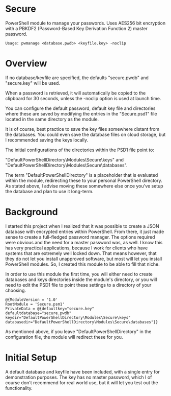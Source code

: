 # Secure
PowerShell module to manage your passwords. Uses AES256 bit encryption with a PBKDF2 (Password-Based Key Derivation Function 2) master password.

    Usage: pwmanage <database.pwdb> <keyfile.key> -noclip

# Overview
If no database/keyfile are specified, the defaults "secure.pwdb" and "secure.key" will be used.

When a password is retrieved, it will automatically be copied to the clipboard for 30 seconds,
unless the -noclip option is used at launch time.

You can configure the default password, default key file and directories where these are saved
by modifying the entries in the "Secure.psd1" file located in the same directory as the module.

It is of course, best practice to save the key files somewhere distant from the databases.
You could even save the database files on cloud storage, but I recommended saving the keys locally.

The initial configurations of the directories within the PSD1 file point to:

"DefaultPowerShellDirectory\Modules\Secure\keys" and "DefaultPowerShellDirectory\Modules\Secure\databases".

The term "DefaultPowerShellDirectory" is a placeholder that is evaluated within the module,
redirecting these to your personal PowerShell directory. As stated above, I advise moving these
somewhere else once you've setup the database and plan to use it long-term.

# Background
I started this project when I realized that it was possible to create a JSON database with encrypted entries within PowerShell.
From there, it just made sense to create a full-fledged password manager.
The options required were obvious and the need for a master password was, as well.
I know this has very practical applications, because I work for clients who have systems that are extremely well locked down.
That means however, that they do not let you install unapproved software, but most will let you install PowerShell modules.
So, I created this module to be able to fill that niche.

In order to use this module the first time, you will either need to create databases and keys directories inside the module's directory,
or you will need to edit the PSD1 file to point these settings to a directory of your choosing.

    @{ModuleVersion = '1.0'
    RootModule = 'Secure.psm1'
    PrivateData = @{defaultkey="secure.key"
    defaultdatabase="secure.pwdb"
    keydir="DefaultPowerShellDirectory\Modules\Secure\keys"
    databasedir="DefaultPowerShellDirectory\Modules\Secure\databases"}}

As mentioned above, if you leave "DefaultPowerShellDirectory" in the configuration file, the module will redirect these for you.

# Initial Setup
A default database and keyfile have been included, with a single entry for demonstration purposes.
The key has no master password, which I of course don't recommend for real world use, but it will let you test out the functionality.
